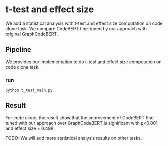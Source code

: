 # t-test and effect size

We add a statistical analysis with t-test and effect size computation on code clone task. We compare CodeBERT fine-tuned by our approach with original GraphCodeBERT. 



## Pipeline

We provides our implementation to do t-test and effect size computation on code clone task.



### run


```Shell
python t_test_main.py
```


## Result

For code clone, the result show that the improvement of CodeBERT fine-tuned with our approach over GraphCodeBERT is significant with p<0.001 and effect size = 0.498.

TODO: We will add more statistical analysis results on other tasks.
